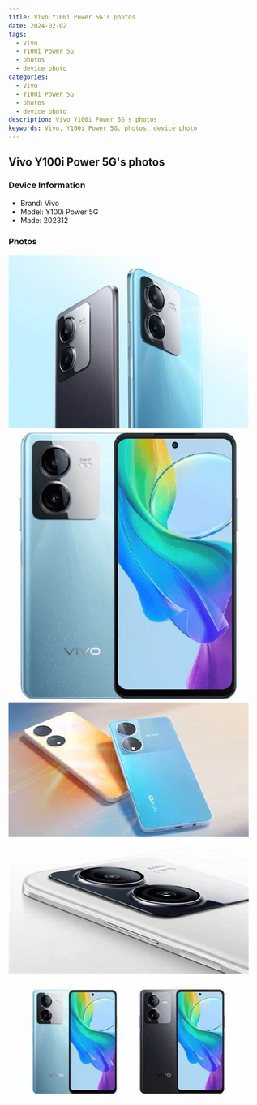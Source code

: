 ```yaml
---
title: Vivo Y100i Power 5G's photos
date: 2024-02-02
tags: 
  - Vivo
  - Y100i Power 5G
  - photos
  - device photo
categories: 
  - Vivo
  - Y100i Power 5G
  - photos
  - device photo
description: Vivo Y100i Power 5G's photos
keywords: Vivo, Y100i Power 5G, photos, device photo
---
```


## Vivo Y100i Power 5G's photos

### Device Information

- Brand: Vivo
- Model: Y100i Power 5G
- Made: 202312

### Photos

![/images/best-assets/devices/vivo/vivo-y100i-power-5g/1.jpg](/images/best-assets/devices/vivo/vivo-y100i-power-5g/1.jpg)
![/images/best-assets/devices/vivo/vivo-y100i-power-5g/2.jpg](/images/best-assets/devices/vivo/vivo-y100i-power-5g/2.jpg)
![/images/best-assets/devices/vivo/vivo-y100i-power-5g/3.jpg](/images/best-assets/devices/vivo/vivo-y100i-power-5g/3.jpg)
![/images/best-assets/devices/vivo/vivo-y100i-power-5g/4.jpg](/images/best-assets/devices/vivo/vivo-y100i-power-5g/4.jpg)
![/images/best-assets/devices/vivo/vivo-y100i-power-5g/5.jpg](/images/best-assets/devices/vivo/vivo-y100i-power-5g/5.jpg)
